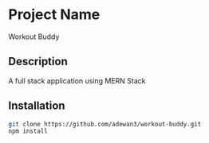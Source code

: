 # Project Name

Workout Buddy

## Description

A full stack application using MERN Stack

## Installation

```bash
git clone https://github.com/adewan3/workout-buddy.git
npm install
```
